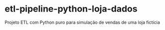 # etl-pipeline-python-loja-dados
Projeto ETL com Python puro para simulação de vendas de uma loja fictícia
